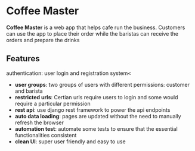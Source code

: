 # Coffee Master
**Coffee Master** is a web app that helps cafe run the business. Customers can use the app to place their order while the baristas can receive the orders and prepare the drinks

## Features
authentication: user login and registration system<
- **user groups**: two groups of users with different permissions: customer and barista 
- **restricted urls**: Certian urls require users to login and some would require a particular permission 
- **rest api**: use django rest framework to power the api endpoints 
- **auto data loading**: pages are updated without the need to manually refresh the browser 
- **automation test**: automate some tests to ensure that the essential functionalities consistent 
- **clean UI**: super user friendly and easy to use 

